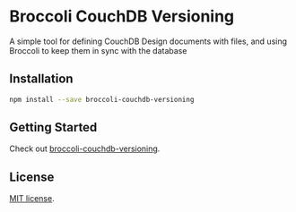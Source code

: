 # Broccoli CouchDB Versioning

A simple tool for defining CouchDB Design documents with files, and using Broccoli to 
keep them in sync with the database

## Installation

```bash
npm install --save broccoli-couchdb-versioning
```

## Getting Started

Check out
[broccoli-couchdb-versioning](https://github.com/tjhart/broccoli-couchdb-versioning).


## License

[MIT license](LICENSE.md).

